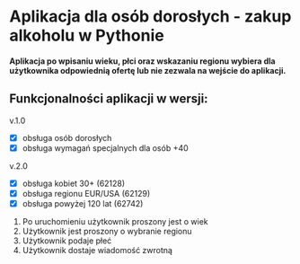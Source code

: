 # Aplikacja dla osób dorosłych - zakup alkoholu w Pythonie

#### Aplikacja po wpisaniu wieku, płci oraz wskazaniu regionu wybiera dla użytkownika odpowiednią ofertę lub nie zezwala na wejście do aplikacji.

## Funkcjonalności aplikacji w wersji:

v.1.0
- [x] obsługa osób dorosłych
- [x] obsługa wymagań specjalnych dla osób +40

v.2.0
- [x] obsługa kobiet 30+ (62128)
- [x] obsługa regionu EUR/USA (62129)
- [x] obsługa powyżej 120 lat (62742)

1. Po uruchomieniu użytkownik proszony jest o wiek
2. Użytkownik jest proszony o wybranie regionu
3. Użytkownik podaje płeć
4. Użytkownik dostaje wiadomość zwrotną
